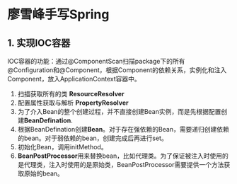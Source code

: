 # 廖雪峰手写Spring

## 1. 实现IOC容器

IOC容器的功能：通过@ComponentScan扫描package下的所有@Configuration和@Component，根据Component的依赖关系，实例化和注入Component，放入ApplicationContext容器中。

1. 扫描获取所有的类 **ResourceResolver**
2. 配置属性获取与解析  **PropertyResolver**
3. 为了介入Bean的整个创建过程，并不直接创建Bean实例，而是先根据配置创建**BeanDefination**.
4. 根据BeanDefination创建**Bean**。对于存在强依赖的Bean，需要递归创建依赖的bean。对于弱依赖的bean，创建完成后再进行set。
5. 初始化Bean，调用initMethod。
6. **BeanPostProcessor**用来替换bean，比如代理类。为了保证被注入时使用的是代理类，注入时使用的是原始类，BeanPostProcessor需要提供一个方法获取原始的bean。

